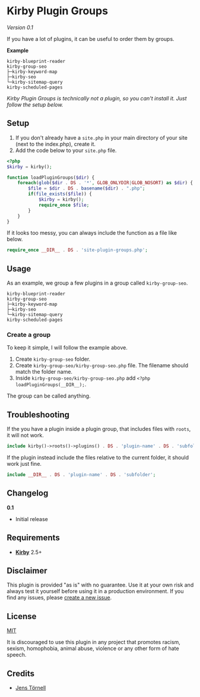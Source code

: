 # Kirby Plugin Groups

*Version 0.1*

If you have  a lot of plugins, it can be useful to order them by groups.

**Example**

```text
kirby-blueprint-reader
kirby-group-seo
├─kirby-keyword-map
├─kirby-seo
└─kirby-sitemap-query
kirby-scheduled-pages
```

*Kirby Plugin Groups is technically not a plugin, so you can't install it. Just follow the setup below.*

## Setup

1. If you don't already have a `site.php` in your main directory of your site (next to the index.php), create it.
1. Add the code below to your `site.php` file.

```php
<?php
$kirby = kirby();

function loadPluginGroups($dir) {
    foreach(glob($dir . DS . '*', GLOB_ONLYDIR|GLOB_NOSORT) as $dir) {
        $file = $dir . DS . basename($dir) . ".php";
        if(file_exists($file)) {
            $kirby = kirby();
            require_once $file;
        }
    }
}
```

If it looks too messy, you can always include the function as a file like below.

```php
require_once __DIR__ . DS . 'site-plugin-groups.php';
```

## Usage

As an example, we group a few plugins in a group called `kirby-group-seo`.

```text
kirby-blueprint-reader
kirby-group-seo
├─kirby-keyword-map
├─kirby-seo
└─kirby-sitemap-query
kirby-scheduled-pages
```

### Create a group

To keep it simple, I will follow the example above.

1. Create `kirby-group-seo` folder.
1. Create `kirby-group-seo/kirby-group-seo.php` file. The filename should match the folder name.
1. Inside `kirby-group-seo/kirby-group-seo.php` add `<?php loadPluginGroups(__DIR__);`.

The group can be called anything.

## Troubleshooting

If the you have a plugin inside a plugin group, that includes files with `roots`, it will not work.

```php
include kirby()->roots()->plugins() . DS . 'plugin-name' . DS . 'subfolder';
```

If the plugin instead include the files relative to the current folder, it should work just fine.

```php
include __DIR__ . DS . 'plugin-name' . DS . 'subfolder';
```

## Changelog

**0.1**

- Initial release

## Requirements

- [**Kirby**](https://getkirby.com/) 2.5+

## Disclaimer

This plugin is provided "as is" with no guarantee. Use it at your own risk and always test it yourself before using it in a production environment. If you find any issues, please [create a new issue](https://github.com/username/plugin-name/issues/new).

## License

[MIT](https://opensource.org/licenses/MIT)

It is discouraged to use this plugin in any project that promotes racism, sexism, homophobia, animal abuse, violence or any other form of hate speech.

## Credits

- [Jens Törnell](https://github.com/jenstornell)